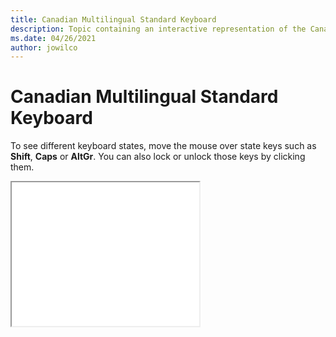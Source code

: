 ```yaml
--- 
title: Canadian Multilingual Standard Keyboard 
description: Topic containing an interactive representation of the Canadian Multilingual Standard Keyboard 
ms.date: 04/26/2021 
author: jowilco 
--- 
```

 
# Canadian Multilingual Standard Keyboard 
 
To see different keyboard states, move the mouse over state keys such as **Shift**, **Caps** or **AltGr**. You can also lock or unlock those keys by clicking them. 
 
<iframe src="kbdcan.html" height="230"></iframe> 
